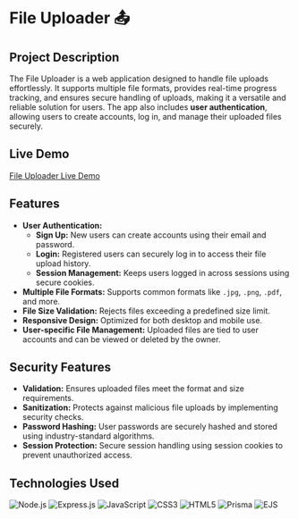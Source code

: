 # File Uploader 📤

## Project Description
The File Uploader is a web application designed to handle file uploads effortlessly. It supports multiple file formats, provides real-time progress tracking, and ensures secure handling of uploads, making it a versatile and reliable solution for users. The app also includes **user authentication**, allowing users to create accounts, log in, and manage their uploaded files securely.

## Live Demo
[File Uploader Live Demo]()

## Features
- **User Authentication:**
  - **Sign Up:** New users can create accounts using their email and password.
  - **Login:** Registered users can securely log in to access their file upload history.
  - **Session Management:** Keeps users logged in across sessions using secure cookies.
- **Multiple File Formats:** Supports common formats like `.jpg`, `.png`, `.pdf`, and more.
- **File Size Validation:** Rejects files exceeding a predefined size limit.
- **Responsive Design:** Optimized for both desktop and mobile use.
- **User-specific File Management:** Uploaded files are tied to user accounts and can be viewed or deleted by the owner.

## Security Features
- **Validation:** Ensures uploaded files meet the format and size requirements.
- **Sanitization:** Protects against malicious file uploads by implementing security checks.
- **Password Hashing:** User passwords are securely hashed and stored using industry-standard algorithms.
- **Session Protection:** Secure session handling using session cookies to prevent unauthorized access.

## Technologies Used
![Node.js](https://img.shields.io/badge/Node.js-339933?style=for-the-badge&logo=node.js&logoColor=white)
![Express.js](https://img.shields.io/badge/Express.js-000000?style=for-the-badge&logo=express&logoColor=white)
![JavaScript](https://img.shields.io/badge/JavaScript-F7DF1E?style=for-the-badge&logo=javascript&logoColor=black)
![CSS3](https://img.shields.io/badge/CSS3-1572B6?style=for-the-badge&logo=css3&logoColor=white)
![HTML5](https://img.shields.io/badge/HTML5-E34F26?style=for-the-badge&logo=html5&logoColor=white)
![Prisma](https://img.shields.io/badge/Prisma-2D3748?style=for-the-badge&logo=prisma&logoColor=white)
![EJS](https://img.shields.io/badge/EJS-000000?style=for-the-badge&logo=ejs&logoColor=white)

